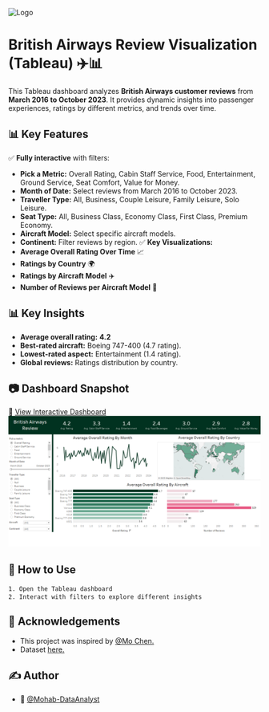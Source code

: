 
![Logo](https://c4.wallpaperflare.com/wallpaper/773/722/397/5bd3cd09e2d1d-wallpaper-preview.jpg)


# British Airways Review Visualization (Tableau) ✈️📊

This Tableau dashboard analyzes **British Airways customer reviews** from **March 2016 to October 2023**. It provides dynamic insights into passenger experiences, ratings by different metrics, and trends over time.



## 📊 Key Features
✅ **Fully interactive** with filters:  
- **Pick a Metric:** Overall Rating, Cabin Staff Service, Food, Entertainment, Ground Service, Seat Comfort, Value for Money.  
- **Month of Date:** Select reviews from March 2016 to October 2023.  
- **Traveller Type:** All, Business, Couple Leisure, Family Leisure, Solo Leisure.  
- **Seat Type:** All, Business Class, Economy Class, First Class, Premium Economy.  
- **Aircraft Model:** Select specific aircraft models.  
- **Continent:** Filter reviews by region. 
✅ **Key Visualizations:**  
- **Average Overall Rating Over Time** 📈  
- **Ratings by Country** 🌍  
- **Ratings by Aircraft Model** ✈️  
- **Number of Reviews per Aircraft Model** 🔢 
## 📊 Key Insights
- **Average overall rating:** **4.2**  
- **Best-rated aircraft:** Boeing 747-400 (4.7 rating).  
- **Lowest-rated aspect:** Entertainment (1.4 rating).  
- **Global reviews:** Ratings distribution by country.


## 📷 **Dashboard Snapshot**
🔗 [View Interactive Dashboard](https://public.tableau.com/views/BritishAirwaysReviewDashboard_17414443037110/BritishAirwaysReviewDashboard?:language=en-US&:sid=&:redirect=auth&:display_count=n&:origin=viz_share_link)
![Dashboard Preview](British%20Airways%20Dashboard.png)

## 📌 How to Use
    1. Open the Tableau dashboard
    2. Interact with filters to explore different insights
## 📎 Acknowledgements
- This project was inspired by [@Mo Chen.](https://youtu.be/KlAKAarfLRQ?si=_y4DUhEgVNLRBtqb)
- Dataset [here.](https://github.com/mochen862/tableau-end-to-end-portfolio-project)

## ✍️ Author
- 👤 [@Mohab-DataAnalyst](https://github.com/Mohab-DataAnalyst)

